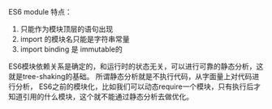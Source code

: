 ES6 module 特点：
1. 只能作为模块顶层的语句出现
2. import 的模块名只能是字符串常量
3. import binding 是 immutable的

ES6模块依赖关系是确定的，和运行时的状态无关，可以进行可靠的静态分析，这就是tree-shaking的基础。
所谓静态分析就是不执行代码，从字面量上对代码进行分析，
ES6之前的模块化，比如我们可以动态require一个模块，只有执行后才知道引用的什么模块，这个就不能通过静态分析去做优化。
